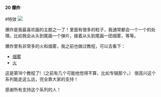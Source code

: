 #### 20  爆炸
#特效 
![](assets/tutorials/t20/explode1.gif)

  爆炸是我最喜欢画的主题之一了！里面有很多的粒子，我通常都会一个一个的处理。比如我会从头到尾画一个弹片，接着从头到尾画一团烟雾，等等。

  爆炸里有非常多的火和烟雾，我之前也做过教程，可以去看下：
  - [烟雾](烟雾)
  - [火](火)


  这是第18个教程了!（之前有几个可能他觉得不算，比如专辑那个。） 很高兴这个系列能走这么远，完全靠大家的支持！

  感谢所有支持这个系列的人！